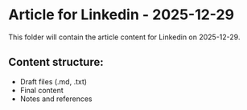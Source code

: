 # Article for Linkedin - 2025-12-29

This folder will contain the article content for Linkedin on 2025-12-29.

## Content structure:
- Draft files (.md, .txt)
- Final content
- Notes and references
